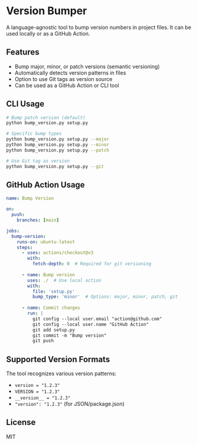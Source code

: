 # Version Bumper

A language-agnostic tool to bump version numbers in project files. It can be used locally or as a GitHub Action.

## Features

- Bump major, minor, or patch versions (semantic versioning)
- Automatically detects version patterns in files
- Option to use Git tags as version source
- Can be used as a GitHub Action or CLI tool

## CLI Usage

```bash
# Bump patch version (default)
python bump_version.py setup.py

# Specific bump types
python bump_version.py setup.py --major
python bump_version.py setup.py --minor
python bump_version.py setup.py --patch

# Use Git tag as version
python bump_version.py setup.py --git
```

## GitHub Action Usage

```yaml
name: Bump Version

on:
  push:
    branches: [main]

jobs:
  bump-version:
    runs-on: ubuntu-latest
    steps:
      - uses: actions/checkout@v3
        with:
          fetch-depth: 0  # Required for git versioning
      
      - name: Bump version
        uses: ./  # Use local action
        with:
          file: 'setup.py'
          bump_type: 'minor'  # Options: major, minor, patch, git
      
      - name: Commit changes
        run: |
          git config --local user.email "action@github.com"
          git config --local user.name "GitHub Action"
          git add setup.py
          git commit -m "Bump version"
          git push
```

## Supported Version Formats

The tool recognizes various version patterns:

- `version = "1.2.3"`
- `VERSION = "1.2.3"`
- `__version__ = "1.2.3"`
- `"version": "1.2.3"` (for JSON/package.json)

## License

MIT